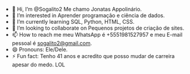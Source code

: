 - 👋 Hi, I’m @Sogalito2 Me chamo Jonatas Appolinário.
- 👀 I’m interested in Aprender programação e ciência de dados.
- 🌱 I’m currently learning SQL, Python, HTML, CSS.
- 💞️ I’m looking to collaborate on Pequenos projetos de criação de sites.
- 📫 How to reach me meu WhatsApp é +5551981527957 e meu E-mail pessoal é sogalito2@gmail.com.
- 😄 Pronouns: Ele/Dele.
- ⚡ Fun fact: Tenho 41 anos e acredito que posso mudar de carreira apesar do medo. LOL

<!---
Sogalito2/Sogalito2 is a ✨ special ✨ repository because its `README.md` (this file) appears on your GitHub profile.
You can click the Preview link to take a look at your changes.
--->
